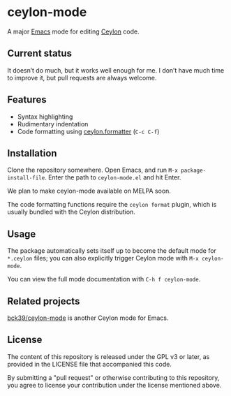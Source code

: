 ceylon-mode
===========

A major [Emacs] mode for editing [Ceylon] code.

Current status
--------------

It doesn’t do much, but it works well enough for me.
I don’t have much time to improve it, but pull requests are always welcome.

Features
--------

- Syntax highlighting
- Rudimentary indentation
- Code formatting using [ceylon.formatter] (`C-c C-f`)

Installation
------------

Clone the repository somewhere.
Open Emacs, and run `M-x package-install-file`.
Enter the path to `ceylon-mode.el` and hit Enter.

We plan to make ceylon-mode available on MELPA soon.

The code formatting functions require the `ceylon format` plugin,
which is usually bundled with the Ceylon distribution.

Usage
-----

The package automatically sets itself up to become the default mode for `*.ceylon` files;
you can also explicitly trigger Ceylon mode with `M-x ceylon-mode`.

You can view the full mode documentation with `C-h f ceylon-mode`.

Related projects
----------------

[bck39/ceylon-mode] is another Ceylon mode for Emacs.

License
-------

The content of this repository is released under the GPL v3 or later, as provided in the LICENSE file that accompanied this code.

By submitting a "pull request" or otherwise contributing to this repository, you agree to license your contribution under the license mentioned above.

[Emacs]: https://www.gnu.org/software/emacs/
[Ceylon]: https://ceylon-lang.org/
[bck39/ceylon-mode]: https://github.com/bkc39/ceylon-mode
[ceylon.formatter]: https://github.com/ceylon/ceylon.formatter/

